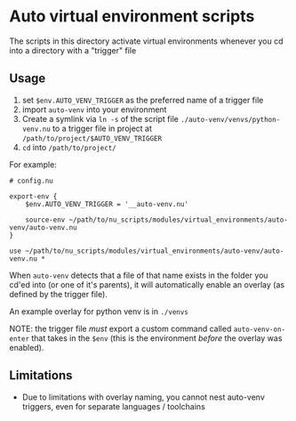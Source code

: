 # Auto virtual environment scripts

The scripts in this directory activate virtual environments whenever you cd into a directory with a "trigger" file

## Usage

1. set `$env.AUTO_VENV_TRIGGER` as the preferred name of a trigger file
1. import `auto-venv` into your environment
1. Create a symlink via `ln -s` of the script file `./auto-venv/venvs/python-venv.nu` to a trigger file in project at `/path/to/project/$AUTO_VENV_TRIGGER`
1. `cd` into `/path/to/project/`

For example:

```nu
# config.nu

export-env {
    $env.AUTO_VENV_TRIGGER = '__auto-venv.nu'

    source-env ~/path/to/nu_scripts/modules/virtual_environments/auto-venv/auto-venv.nu
}

use ~/path/to/nu_scripts/modules/virtual_environments/auto-venv/auto-venv.nu *
```

When `auto-venv` detects that a file of that name exists in the folder you cd'ed into (or one of it's parents), it will automatically enable an overlay (as defined by the trigger file).

An example overlay for python venv is in `./venvs`

NOTE: the trigger file _must_ export a custom command called `auto-venv-on-enter` that takes in the `$env` (this is the environment _before_ the overlay was enabled).

## Limitations

- Due to limitations with overlay naming, you cannot nest auto-venv triggers, even for separate languages / toolchains
